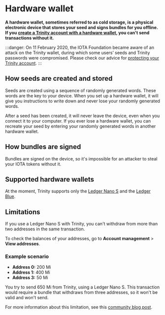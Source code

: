 # Hardware wallet

**A hardware wallet, sometimes referred to as cold storage, is a physical electronic device that stores your seed and signs bundles for you offline. If you [create a Trinity account with a hardware wallet](https://trinity.iota.org/hardware), you can't send transactions without it.**

:::danger:
On 11 February 2020, the IOTA Foundation became aware of an attack on the Trinity wallet, during which some users’ seeds and Trinity passwords were compromised. Please check our advice for [protecting your Trinity account](../how-to-guides/protect-trinity-account.md).
:::

## How seeds are created and stored

Seeds are created using a sequence of randomly generated words. These words are the key to your device. When you set up a hardware wallet, it will give you instructions to write down and never lose your randomly generated words.

After a seed has been created, it will never leave the device, even when you connect it to your computer. If you ever lose a hardware wallet, you can recreate your seed by entering your randomly generated words in another hardware wallet.

## How bundles are signed

Bundles are signed on the device, so it's impossible for an attacker to steal your IOTA tokens without it.

## Supported hardware wallets

At the moment, Trinity supports only the [Ledger Nano S](https://www.ledger.com/products/ledger-nano-s) and the [Ledger Blue](https://www.ledger.com/products/ledger-blue).

## Limitations

If you use a Ledger Nano S with Trinity, you can't withdraw from more than two addresses in the same transaction.

To check the balances of your addresses, go to **Account management** > **View addresses**.

### Example scenario

- **Address 0:** 200 Mi
- **Address 1:** 400 Mi
- **Address 3:** 50 Mi

You try to send 650 Mi from Trinity, using a Ledger Nano S. This transaction would require a bundle that withdraws from three addresses, so it won't be valid and won't send.

For more information about this limitation, see this [community blog post](https://medium.com/@hbmy289/how-to-access-iota-funds-spread-over-too-many-inputs-on-ledger-nano-s-74708548fa6e).


